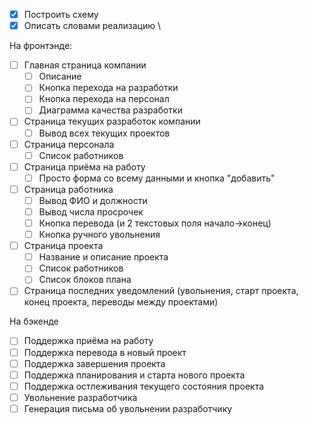- [x] Построить схему
- [x] Описать словами реализацию \
  
На фронтэнде:
- [ ] Главная страница компании 
  - [ ] Описание
  - [ ] Кнопка перехода на разработки
  - [ ] Кнопка перехода на персонал
  - [ ] Диаграмма качества разработки
- [ ] Страница текущих разработок компании
  - [ ] Вывод всех текущих проектов
- [ ] Страница персонала
  - [ ] Список работников
- [ ] Страница приёма на работу
  - [ ] Просто форма со всему данными и кнопка "добавить"
- [ ] Страница работника
  - [ ] Вывод ФИО и должности
  - [ ] Вывод числа просрочек 
  - [ ] Кнопка перевода (и 2 текстовых поля начало->конец)
  - [ ] Кнопка ручного увольнения
- [ ] Страница проекта
  - [ ] Название и описание проекта
  - [ ] Список работников
  - [ ] Список блоков плана
- [ ] Страница последних уведомлений (увольнения, старт проекта, конец проекта, переводы между проектами)

На бэкенде
- [ ] Поддержка приёма на работу
- [ ] Поддержка перевода в новый проект
- [ ] Поддержка завершения проекта
- [ ] Поддержка планирования и старта нового проекта
- [ ] Поддержка остлеживания текущего состояния проекта
- [ ] Увольнение разработчика
- [ ] Генерация письма об увольнении разработчику